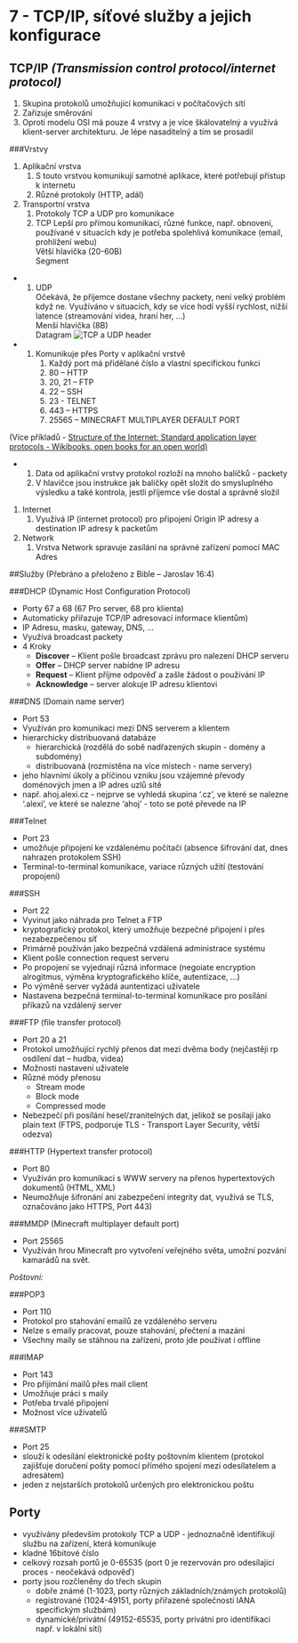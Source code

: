 # 7 - TCP/IP, síťové služby a jejich konfigurace

## TCP/IP _(Transmission control protocol/internet protocol)_

1. Skupina protokolů umožňující komunikaci v počítačových sítí
2. Zařizuje směrování
3. Oproti modelu OSI má pouze 4 vrstvy a je více škálovatelný a využívá klient-server architekturu. Je lépe nasaditelný a tím se prosadil

###Vrstvy

1. Aplikační vrstva
    1. S touto vrstvou komunikují samotné aplikace, které potřebují přístup k internetu
    2. Různé protokoly (HTTP, adál)
2. Transportní vrstva
    1. Protokoly TCP a UDP pro komunikace
    2. TCP
        Lepší pro přímou komunikaci, různé funkce, např. obnovení, používané v situacích kdy je potřeba spolehlivá komunikace (email, prohlížení webu)  
        Větší hlavička (20-60B)  
        Segment  

- 1. UDP  
        Očekává, že příjemce dostane všechny packety, není velký problém když ne. Využíváno v situacích, kdy se více hodí vyšší rychlost, nižší latence (streamování videa, hraní her, ...)  
        Menší hlavička (8B)  
        Datagram
![TCP a UDP header](https://www.softwaretestinghelp.com/wp-content/qa/uploads/2020/02/header-TCP-vs-UDP.jpg)

- 1. Komunikuje přes Porty v aplikační vrstvě
        1. Každý port má přidělané číslo a vlastní specifickou funkci
        2. 80 – HTTP
        3. 20, 21 – FTP
        4. 22 – SSH
        5. 23 - TELNET
        6. 443 – HTTPS
        7. 25565 – MINECRAFT MULTIPLAYER DEFAULT PORT

(Více příkladů - [Structure of the Internet: Standard application layer protocols - Wikibooks, open books for an open world)](https://en.wikibooks.org/wiki/A-level_Computing/AQA/Paper_2/Fundamentals_of_communication_and_networking/Standard_application_layer_protocols)

- 1. Data od aplikační vrstvy protokol rozloží na mnoho balíčků - packety
  2. V hlavičce jsou instrukce jak balíčky opět složit do smysluplného výsledku a také kontrola, jestli příjemce vše dostal a správně složil

1. Internet
    1. Využívá IP (internet protocol) pro připojení Origin IP adresy a destination IP adresy k packetům
2. Network
    1. Vrstva Network spravuje zasílání na správné zařízení pomocí MAC Adres

##Služby (Přebráno a přeloženo z Bible – Jaroslav 16:4)

###DHCP (Dynamic Host Configuration Protocol)

- Porty 67 a 68 (67 Pro server, 68 pro klienta)
- Automaticky přiřazuje TCP/IP adresovací informace klientům)
- IP Adresu, masku, gateway, DNS, ...
- Využívá broadcast packety
- 4 Kroky
  - **Discover** – Klient pošle broadcast zprávu pro nalezení DHCP serveru
  - **Offer** – DHCP server nabídne IP adresu
  - **Request** – Klient příjme odpověď a zašle žádost o používání IP
  - **Acknowledge** – server alokuje IP adresu klientovi

###DNS (Domain name server)

- Port 53
- Využíván pro komunikaci mezi DNS serverem a klientem
- hierarchicky distribuovaná databáze
  - hierarchická (rozdělá do sobě nadřazených skupin - domény a subdomény)
  - distribuovaná (rozmístěna na více místech - name servery)
- jeho hlavnímí úkoly a příčinou vzniku jsou vzájemné převody doménových jmen a IP adres uzlů sítě
- např. ahoj.alexi.cz - nejprve se vyhledá skupina ‘.cz’, ve které se nalezne ‘.alexi’, ve které se nalezne ‘ahoj’ - toto se poté převede na IP

###Telnet

- Port 23
- umožňuje připojení ke vzdálenému počítači (absence šifrování dat, dnes nahrazen protokolem SSH)
- Terminal-to-terminal komunikace, variace různých užití (testování propojení)

###SSH

- Port 22
- Vyvinut jako náhrada pro Telnet a FTP
- kryptografický protokol, který umožňuje bezpečné připojení i přes nezabezpečenou síť
- Primárně používán jako bezpečná vzdálená administrace systému
- Klient pošle connection request serveru
- Po propojení se vyjednají různá informace (negoiate encryption alrogitmus, výměna kryptografického klíče, autentizace, ...)
- Po výměně server vyžádá auntentizaci uživatele
- Nastavena bezpečná terminal-to-terminal komunikace pro posílání příkazů na vzdálený server

###FTP (file transfer protocol)

- Port 20 a 21
- Protokol umožňující rychlý přenos dat mezi dvěma body (nejčastěji rp osdílení dat – hudba, videa)
- Možnosti nastavení uživatele
- Různé módy přenosu
  - Stream mode
  - Block mode
  - Compressed mode
- Nebezpečí při posílání hesel/zranitelných dat, jelikož se posílají jako plain text (FTPS, podporuje TLS - Transport Layer Security, větší odezva)

###HTTP (Hypertext transfer protocol)

- Port 80
- Využíván pro komunikaci s WWW servery na přenos hypertextových dokumentů (HTML, XML)
- Neumožňuje šifronání ani zabezpečení integrity dat, využívá se TLS, označováno jako HTTPS, Port 443)

###MMDP (Minecraft multiplayer default port)

- Port 25565
- Využíván hrou Minecraft pro vytvoření veřejného světa, umožní pozvání kamarádů na svět.

_Poštovní:_

###POP3

- Port 110
- Protokol pro stahování emailů ze vzdáleného serveru
- Nelze s emaily pracovat, pouze stahování, přečtení a mazání
- Všechny maily se stáhnou na zařízení, proto jde používat i offline

###IMAP

- Port 143
- Pro přijímání mailů přes mail client
- Umožňuje práci s maily
- Potřeba trvalé připojení
- Možnost více uživatelů

###SMTP

- Port 25
- slouží k odesílání elektronické pošty poštovním klientem (protokol zajišťuje doručení pošty pomocí přímého spojení mezi odesílatelem a adresátem)
- jeden z nejstarších protokolů určených pro elektronickou poštu

## **Porty**

- využívány především protokoly TCP a UDP - jednoznačně identifikují službu na zařízení, která komunikuje
- kladné 16bitové číslo
- celkový rozsah portů je 0-65535 (port 0 je rezervován pro odesílající proces - neočekává odpověď)
- porty jsou rozčleněny do třech skupin
  - dobře známé (1-1023, porty různých základních/známých protokolů)
  - registrované (1024-49151, porty přiřazené společností IANA specifickým službám)
  - dynamické/privátní (49152-65535, porty privátní pro identifikaci např. v lokální síti)
